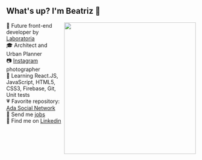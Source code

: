 ## What's up? I'm Beatriz :wave:

<img align='right' src='https://i.giphy.com/media/ALNEAekQx2nv36kERv/giphy.webp' width=350 frameBorder="0" ></img>

🚀 Future front-end developer by [Laboratoria](https://www.laboratoria.la/)<br>
🎓 Architect and Urban Planner<br>
📷 [Instagram](https://www.instagram.com/beatrizpenalva_/) photographer<br>
📖 Learning React.JS, JavaScript, HTML5, CSS3, Firebase, Git, Unit tests<br>
💗 Favorite repository: [Ada Social Network](https://github.com/beatrizpenalva/ada-social-network)<br>
💌 Send me <a href="mailto:biapenalva@gmail.com">jobs</a><br>
💼 Find me on [Linkedin](https://www.linkedin.com/in/beatrizpenalva/)<br>
